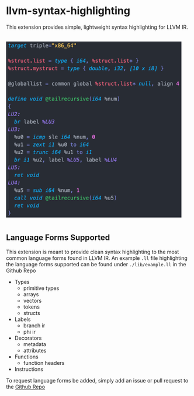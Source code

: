 # llvm-syntax-highlighting

This extension provides simple, lightweight syntax highlighting for LLVM IR.



<br/>
<img src='https://raw.githubusercontent.com/colejcummins/llvm-syntax-highlighting/master/lib/llvm_example.png' width='480' height='480'>
<br/>


#
## Language Forms Supported

This extension is meant to provide clean syntax highlighting to the most common language forms found in LLVM IR. An example `.ll` file highlighting the language forms supported can be found under `./lib/example.ll` in the Github Repo

* Types
  * primitive types
  * arrays
  * vectors
  * tokens
  * structs
* Labels
  * branch ir
  * phi ir
* Decorators
  * metadata
  * attributes
* Functions
  * function headers
* Instructions

To request language forms be added, simply add an issue or pull request to the [Github Repo](https://github.com/colejcummins/llvm-syntax-highlighting)

